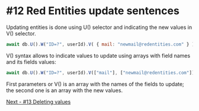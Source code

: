 # #12 Red Entities update sentences

Updating entities is done using U() selector and indicating the new values in V() selector.

```js
await db.U().W("ID=?", userId).V( { mail: "newmail@redentities.com" } ).R();
```

V() syntax allows to indicate values to update using arrays with field names and its fields values:

```js
await db.U().W("ID=?", userId).V(["mail"], ["newmail@redentities.com"]).R();
```

First parameters or V() is an array with the names of the fields to update; the second one is an array with the new values.

[Next - #13 Deleting values](/docs/13-delete.md)